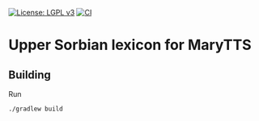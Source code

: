 [![License: LGPL v3](https://img.shields.io/badge/License-LGPL%20v3-blue.svg)](https://www.gnu.org/licenses/lgpl-3.0)
[![CI](https://github.com/marytts/marytts-lexicon-hsb/actions/workflows/main.yml/badge.svg)](https://github.com/marytts/marytts-lexicon-hsb/actions/workflows/main.yml)

Upper Sorbian lexicon for MaryTTS
=================================

Building
--------

Run

    ./gradlew build
